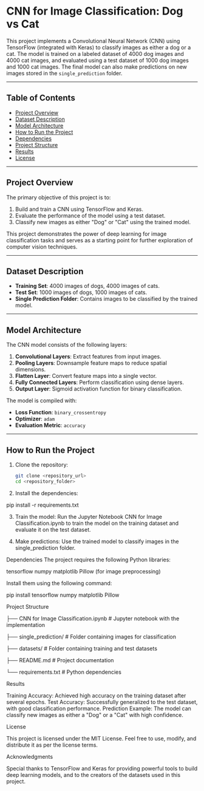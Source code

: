 # CNN for Image Classification: Dog vs Cat

This project implements a Convolutional Neural Network (CNN) using TensorFlow (integrated with Keras) to classify images as either a dog or a cat. The model is trained on a labeled dataset of 4000 dog images and 4000 cat images, and evaluated using a test dataset of 1000 dog images and 1000 cat images. The final model can also make predictions on new images stored in the `single_prediction` folder.

---

## Table of Contents
- [Project Overview](#project-overview)
- [Dataset Description](#dataset-description)
- [Model Architecture](#model-architecture)
- [How to Run the Project](#how-to-run-the-project)
- [Dependencies](#dependencies)
- [Project Structure](#project-structure)
- [Results](#results)
- [License](#license)

---

## Project Overview
The primary objective of this project is to:
1. Build and train a CNN using TensorFlow and Keras.
2. Evaluate the performance of the model using a test dataset.
3. Classify new images as either "Dog" or "Cat" using the trained model.

This project demonstrates the power of deep learning for image classification tasks and serves as a starting point for further exploration of computer vision techniques.

---

## Dataset Description
- **Training Set**: 4000 images of dogs, 4000 images of cats.
- **Test Set**: 1000 images of dogs, 1000 images of cats.
- **Single Prediction Folder**: Contains images to be classified by the trained model.

---

## Model Architecture
The CNN model consists of the following layers:
1. **Convolutional Layers**: Extract features from input images.
2. **Pooling Layers**: Downsample feature maps to reduce spatial dimensions.
3. **Flatten Layer**: Convert feature maps into a single vector.
4. **Fully Connected Layers**: Perform classification using dense layers.
5. **Output Layer**: Sigmoid activation function for binary classification.

The model is compiled with:
- **Loss Function**: `binary_crossentropy`
- **Optimizer**: `adam`
- **Evaluation Metric**: `accuracy`

---

## How to Run the Project
1. Clone the repository:
   ```bash
   git clone <repository_url>
   cd <repository_folder>

2. Install the dependencies:

pip install -r requirements.txt

3. Train the model: Run the Jupyter Notebook CNN for Image Classification.ipynb to train the model on the training dataset and evaluate it on the test dataset.

4. Make predictions: Use the trained model to classify images in the single_prediction folder.

Dependencies
The project requires the following Python libraries:

tensorflow
numpy
matplotlib
Pillow (for image preprocessing)

Install them using the following command:

pip install tensorflow numpy matplotlib Pillow

Project Structure

├── CNN for Image Classification.ipynb  # Jupyter notebook with the implementation

├── single_prediction/                  # Folder containing images for classification

├── datasets/                           # Folder containing training and test datasets

├── README.md                           # Project documentation

└── requirements.txt                    # Python dependencies

Results

Training Accuracy: Achieved high accuracy on the training dataset after several epochs.
Test Accuracy: Successfully generalized to the test dataset, with good classification performance.
Prediction Example: The model can classify new images as either a "Dog" or a "Cat" with high confidence.

License

This project is licensed under the MIT License. Feel free to use, modify, and distribute it as per the license terms.

Acknowledgments

Special thanks to TensorFlow and Keras for providing powerful tools to build deep learning models, and to the creators of the datasets used in this project.
